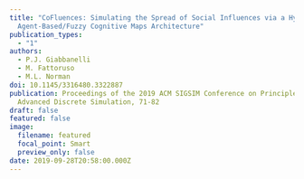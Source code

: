 ```yaml
---
title: "CoFluences: Simulating the Spread of Social Influences via a Hybrid
  Agent-Based/Fuzzy Cognitive Maps Architecture"
publication_types:
  - "1"
authors:
  - P.J. Giabbanelli
  - M. Fattoruso
  - M.L. Norman
doi: 10.1145/3316480.3322887
publication: Proceedings of the 2019 ACM SIGSIM Conference on Principles of
  Advanced Discrete Simulation, 71-82
draft: false
featured: false
image:
  filename: featured
  focal_point: Smart
  preview_only: false
date: 2019-09-28T20:58:00.000Z
---
```

